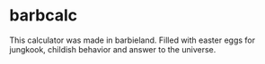 # barbcalc
This calculator was made in barbieland. Filled with easter eggs for jungkook, childish behavior and answer to the universe.

